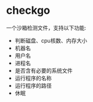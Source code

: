 # checkgo

一个沙箱检测文件，支持以下功能:

- 判断磁盘、cpu核数、内存大小
- 机器名
- 用户名
- 进程名
- 是否含有必要的系统文件
- 运行程序的名称
- 运行程序的路径
- 休眠

